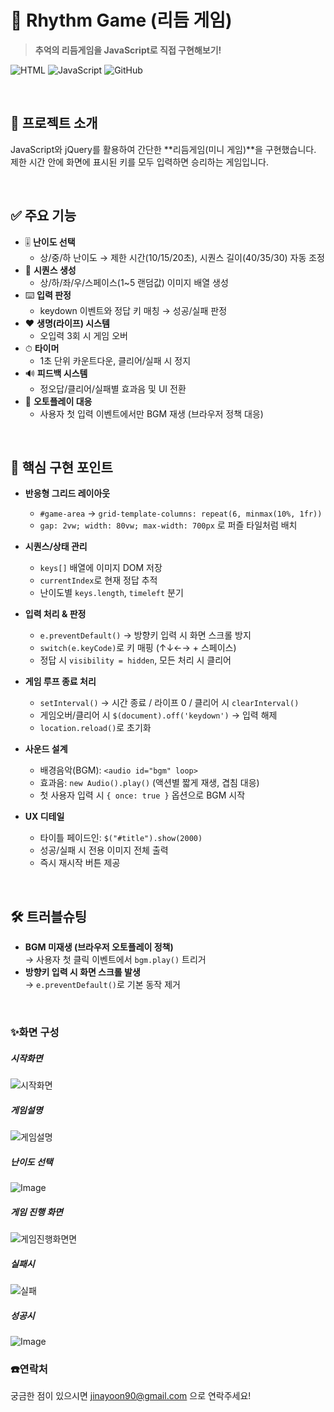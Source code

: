 # 🎵 Rhythm Game (리듬 게임)
> **추억의 리듬게임을 JavaScript로 직접 구현해보기!**

<p align="left">
  <img src="https://img.shields.io/badge/HTML-0F1689?style=flat-square&logo=HTML&logoColor=white" alt="HTML"> 
  <img src="https://img.shields.io/badge/JavaScript-F7DF1E?style=flat-square&logo=Javascript&logoColor=black" alt="JavaScript"> 
  <img src="https://img.shields.io/badge/GitHub-181717?style=flat-square&logo=GitHub&logoColor=white" alt="GitHub">
</p>

<br>


## 🚀 프로젝트 소개
JavaScript와 jQuery를 활용하여 간단한 **리듬게임(미니 게임)**을 구현했습니다.  
제한 시간 안에 화면에 표시된 키를 모두 입력하면 승리하는 게임입니다.

<br>

## ✅ 주요 기능
- 🎚 **난이도 선택**  
  - 상/중/하 난이도 → 제한 시간(10/15/20초), 시퀀스 길이(40/35/30) 자동 조정
- 🎲 **시퀀스 생성**  
  - 상/하/좌/우/스페이스(1~5 랜덤값) 이미지 배열 생성
- ⌨️ **입력 판정**  
  - keydown 이벤트와 정답 키 매칭 → 성공/실패 판정
- ❤️ **생명(라이프) 시스템**  
  - 오입력 3회 시 게임 오버
- ⏱ **타이머**  
  - 1초 단위 카운트다운, 클리어/실패 시 정지
- 🔊 **피드백 시스템**  
  - 정오답/클리어/실패별 효과음 및 UI 전환
- 🎵 **오토플레이 대응**  
  - 사용자 첫 입력 이벤트에서만 BGM 재생 (브라우저 정책 대응)

<br>

## 🔑 핵심 구현 포인트
- **반응형 그리드 레이아웃**  
  - `#game-area` → `grid-template-columns: repeat(6, minmax(10%, 1fr))`  
  - `gap: 2vw; width: 80vw; max-width: 700px` 로 퍼즐 타일처럼 배치

- **시퀀스/상태 관리**  
  - `keys[]` 배열에 이미지 DOM 저장  
  - `currentIndex`로 현재 정답 추적  
  - 난이도별 `keys.length`, `timeleft` 분기

- **입력 처리 & 판정**  
  - `e.preventDefault()` → 방향키 입력 시 화면 스크롤 방지  
  - `switch(e.keyCode)`로 키 매핑 (↑↓←→ + 스페이스)  
  - 정답 시 `visibility = hidden`, 모든 처리 시 클리어

- **게임 루프 종료 처리**  
  - `setInterval()` → 시간 종료 / 라이프 0 / 클리어 시 `clearInterval()`  
  - 게임오버/클리어 시 `$(document).off('keydown')` → 입력 해제  
  - `location.reload()`로 초기화

- **사운드 설계**  
  - 배경음악(BGM): `<audio id="bgm" loop>`  
  - 효과음: `new Audio().play()` (액션별 짧게 재생, 겹침 대응)  
  - 첫 사용자 입력 시 `{ once: true }` 옵션으로 BGM 시작

- **UX 디테일**  
  - 타이틀 페이드인: `$("#title").show(2000)`  
  - 성공/실패 시 전용 이미지 전체 출력  
  - 즉시 재시작 버튼 제공

<br>

## 🛠 트러블슈팅
- **BGM 미재생 (브라우저 오토플레이 정책)**  
  → 사용자 첫 클릭 이벤트에서 `bgm.play()` 트리거
- **방향키 입력 시 화면 스크롤 발생**  
  → `e.preventDefault()`로 기본 동작 제거


<br>

<h3 class="code-line" data-line-start=19 data-line-end=20 >✨화면 구성</h3>
<h5 class="code-line" data-line-start=20 data-line-end=21 >시작화면</h5>
<p class="has-line-data" data-line-start="21" data-line-end="22"><img src="https://github.com/user-attachments/assets/645105b6-318b-476b-b5b5-cbe2890d4d60" alt="시작화면"></p>
<h5 class="code-line" data-line-start=23 data-line-end=24 >게임설명</h5>
<p class="has-line-data" data-line-start="24" data-line-end="25"><img src="https://github.com/user-attachments/assets/bc153db5-8a81-4e76-9537-1e7fe77f4799" alt="게임설명"></p>
<h5 class="code-line" data-line-start=26 data-line-end=27 >난이도 선택</h5>
<p class="has-line-data" data-line-start="27" data-line-end="28"><img src="https://github.com/user-attachments/assets/0629c771-0a45-4d51-9ceb-4d82877c91a1" alt="Image"></p>
<h5 class="code-line" data-line-start=29 data-line-end=30 >게임 진행 화면</h5>
<p class="has-line-data" data-line-start="30" data-line-end="31"><img src="https://github.com/user-attachments/assets/9550ced8-e125-432f-8524-e45d99e40411" alt="게임진행화면면"></p>
<h5 class="code-line" data-line-start=32 data-line-end=33 >실패시</h5>
<p class="has-line-data" data-line-start="33" data-line-end="34"><img src="https://github.com/user-attachments/assets/18715882-4392-4e28-941a-cd5f6739f8dd" alt="실패"></p>
<h5 class="code-line" data-line-start=35 data-line-end=36 >성공시</h5>
<p class="has-line-data" data-line-start="36" data-line-end="37"><img src="https://github.com/user-attachments/assets/ff4d8bfc-ba97-4898-a698-0a4c801aa9d8" alt="Image"></p>
<h3 class="code-line" data-line-start=38 data-line-end=39 >☎️연락처</h3>
<p class="has-line-data" data-line-start="39" data-line-end="40">궁금한 점이 있으시면 <a href="mailto:jinayoon90@gmail.com">jinayoon90@gmail.com</a> 으로 연락주세요!</p>
